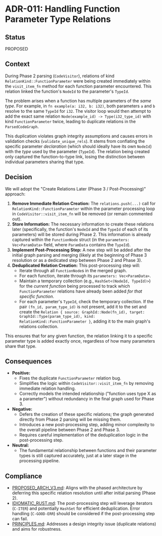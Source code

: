 # ADR-011: Handling Function Parameter Type Relations

## Status
PROPOSED

## Context
During Phase 2 parsing (`CodeVisitor`), relations of kind `RelationKind::FunctionParameter` were being created immediately within the `visit_item_fn` method for each function parameter encountered. This relation linked the function's `NodeId` to the parameter's `TypeId`.

The problem arises when a function has multiple parameters of the *same type*. For example, in `fn example(a: i32, b: i32)`, both parameters `a` and `b` resolve to the same `TypeId` for `i32`. The visitor loop would then attempt to add the exact same relation `Node(example_id) -> Type(i32_type_id)` with kind `FunctionParameter` twice, leading to duplicate relations in the `ParsedCodeGraph`.

This duplication violates graph integrity assumptions and causes errors in validation checks (`validate_unique_rels`). It stems from conflating the specific parameter *declaration* (which should ideally have its own `NodeId`) with the *type* used by the parameter (`TypeId`). The relation being created only captured the function-to-type link, losing the distinction between individual parameters sharing that type.

## Decision
We will adopt the "Create Relations Later (Phase 3 / Post-Processing)" approach:

1.  **Remove Immediate Relation Creation:** The `relations.push(...)` call for `RelationKind::FunctionParameter` within the parameter processing loop in `CodeVisitor::visit_item_fn` will be removed (or remain commented out).
2.  **Store Information:** The necessary information to create these relations later (specifically, the function's `NodeId` and the `TypeId` of each of its parameters) will be stored during Phase 2. This information is already captured within the `FunctionNode` struct (in the `parameters: Vec<ParamData>` field, where `ParamData` contains the `TypeId`).
3.  **Implement Post-Processing Step:** A new step will be added after the initial graph parsing and merging (likely at the beginning of Phase 3 resolution or as a dedicated step between Phase 2 and Phase 3).
4.  **Deduplicated Relation Creation:** This post-processing step will:
    *   Iterate through all `FunctionNode`s in the merged graph.
    *   For each function, iterate through its `parameters: Vec<ParamData>`.
    *   Maintain a temporary collection (e.g., `HashSet<(NodeId, TypeId)>`) for the *current function* being processed to track which `FunctionParameter` relations have already been added *for that specific function*.
    *   For each parameter's `TypeId`, check the temporary collection. If the pair `(fn_id, param_type_id)` is not present, add it to the set and create the `Relation { source: GraphId::Node(fn_id), target: GraphId::Type(param_type_id), kind: RelationKind::FunctionParameter }`, adding it to the main graph's relations collection.

This ensures that for any given function, the relation linking it to a specific parameter type is added exactly once, regardless of how many parameters share that type.

## Consequences
- **Positive:**
    - Fixes the duplicate `FunctionParameter` relation bug.
    - Simplifies the logic within `CodeVisitor::visit_item_fn` by removing immediate relation handling.
    - Correctly models the intended relationship ("function uses type X as a parameter") without redundancy in the final graph used for Phase 3.
- **Negative:**
    - Defers the creation of these specific relations; the graph generated directly from Phase 2 parsing will be missing them.
    - Introduces a new post-processing step, adding minor complexity to the overall pipeline between Phase 2 and Phase 3.
    - Requires careful implementation of the deduplication logic in the post-processing step.
- **Neutral:**
    - The fundamental relationship between functions and their parameter types is still captured accurately, just at a later stage in the processing pipeline.

## Compliance
- [PROPOSED_ARCH_V3.md](/PROPOSED_ARCH_V3.md): Aligns with the phased architecture by deferring this specific relation resolution until after initial parsing (Phase 2).
- [IDIOMATIC_RUST.md](ai_workflow/AI_Always_Instructions/IDIOMATIC_RUST.md): The post-processing step will leverage iterators (`C-ITER`) and potentially `HashSet` for efficient deduplication. Error handling (`C-GOOD-ERR`) should be considered if the post-processing step can fail.
- [PRINCIPLES.md](ai_workflow/AI_Always_Instructions/PRINCIPLES.md): Addresses a design integrity issue (duplicate relations) and aims for robustness.
